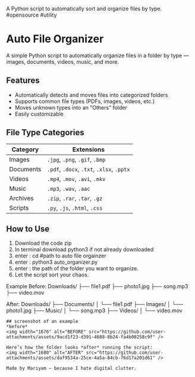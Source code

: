 A Python script to automatically sort and organize files by type.
#opensource #utility 
# Auto File Organizer
A simple Python script to automatically organize files in a folder by type — images, documents, videos, music, and more.

##  Features 

- Automatically detects and moves files into categorized folders
- Supports common file types (PDFs, images, videos, etc.)
- Moves unknown types into an "Others" folder
- Easily customizable

##  File Type Categories

| Category   | Extensions |
|------------|------------|
| Images     | `.jpg`, `.png`, `.gif`, `.bmp` |
| Documents  | `.pdf`, `.docx`, `.txt`, `.xlsx`, `.pptx` |
| Videos     | `.mp4`, `.mov`, `.avi`, `.mkv` |
| Music      | `.mp3`, `.wav`, `.aac` |
| Archives   | `.zip`, `.rar`, `.tar`, `.gz` |
| Scripts    | `.py`, `.js`, `.html`, `.css` |

##  How to Use

1. Download the code zip
2. In terminal download python3 if not already downloaded 
3. enter : cd #path to auto file orgainzer
4. enter : python3 auto_organizer.py
5. enter : the path of the folder you want to organize.
6. Let the script sort your chaos.


Example
Before:
Downloads/
├── file1.pdf
├── photo1.jpg
├── song.mp3
├── video.mov

After:
Downloads/
├── Documents/
│   └── file1.pdf
├── Images/
│   └── photo1.jpg
├── Music/
│   └── song.mp3
├── Videos/
│   └── video.mov
```
## screenshot of an example
*before*
<img width="1676" alt="BEFORE" src="https://github.com/user-attachments/assets/9acd1f23-d391-4688-8b24-fa4b00258c9f" />

Here’s how the folder looks *after* running the script:
<img width="1680" alt="AFTER" src="https://github.com/user-attachments/assets/daf9534a-25ce-4a5a-84cb-76d17a201d61" />

Made by Mariyam – because I hate digital clutter.
